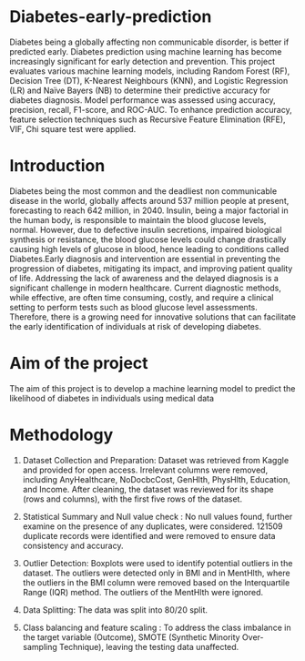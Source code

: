 # Diabetes-early-prediction
Diabetes being a globally affecting non communicable disorder, is better if predicted early. 
Diabetes prediction using machine learning has become increasingly significant for early 
detection and prevention. This project evaluates various machine learning models, including 
Random Forest (RF), Decision Tree (DT), K-Nearest Neighbours (KNN), and Logistic 
Regression (LR) and Naïve Bayers (NB) to determine their predictive accuracy for diabetes 
diagnosis. Model performance was assessed using accuracy, precision, recall, F1-score, and 
ROC-AUC. To enhance prediction accuracy, feature selection techniques such as Recursive 
Feature Elimination (RFE), VIF, Chi square test were applied. 

# Introduction
Diabetes being the most common and the deadliest non communicable disease in the world, 
globally affects around 537 million people at present, forecasting to reach 642 million, in 2040. 
Insulin, being a major factorial in the human body, is responsible to maintain the blood glucose 
levels, normal. However, due to defective insulin secretions, impaired biological synthesis or 
resistance, the blood glucose levels could change drastically causing high levels of glucose in 
blood, hence leading to conditions called Diabetes.Early diagnosis and intervention are essential in preventing the progression of diabetes, mitigating its impact, and improving patient quality of life. Addressing the lack of awareness and the delayed diagnosis is a significant challenge in modern healthcare. Current diagnostic methods, while effective, are often time consuming, costly, and require a clinical setting to perform tests such as blood glucose level 
assessments. Therefore, there is a growing need for innovative solutions that can facilitate the early identification of individuals at risk of developing diabetes.

# Aim of the project
The aim of this project is to develop a machine learning model to predict the likelihood of diabetes in individuals using medical data

# Methodology
1. Dataset Collection and Preparation:
Dataset was retrieved from Kaggle and provided for open access. 
Irrelevant columns were removed, including AnyHealthcare, 
NoDocbcCost, GenHlth, PhysHlth, Education, and Income. After cleaning, the dataset was 
reviewed for its shape (rows and columns), with the first five rows of the dataset.

2. Statistical Summary and Null value check :
No null values found, further examine on the presence of 
any duplicates, were considered. 121509 duplicate records were identified and were removed 
to ensure data consistency and accuracy.

3. Outlier Detection:
Boxplots were used to identify potential outliers in the dataset. 
The outliers were detected only in BMI and in MentHlth, where the outliers in the BMI column 
were removed based on the Interquartile Range (IQR) method. The outliers of the MentHlth were ignored.

4. Data Splitting:
The data was split into 80/20 split.

5. Class balancing and feature scaling :
To address the class imbalance in the target variable (Outcome), SMOTE (Synthetic Minority 
Over-sampling Technique), leaving the testing data unaffected. 

